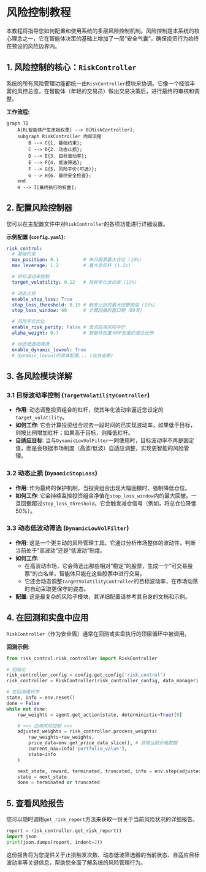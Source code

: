# 风险控制教程

本教程将指导您如何配置和使用系统的多层风险控制机制。风险控制是本系统的核心理念之一，它在智能体决策的基础上增加了一层“安全气囊”，确保投资行为始终在预设的风险边界内。

## 1. 风险控制的核心：`RiskController`

系统的所有风险管理功能都统一由`RiskController`模块来协调。它像一个经验丰富的风控总监，在智能体（年轻的交易员）做出交易决策后，进行最终的审核和调整。

**工作流程:**
```mermaid
graph TD
    A[RL智能体产生原始权重] --> B[RiskController];
    subgraph RiskController 内部流程
        B --> C{1. 基础约束}; 
        C --> D{2. 动态止损}; 
        D --> E{3. 目标波动率}; 
        E --> F{4. 低波筛选}; 
        F --> G{5. 风险平价(可选)};
        G --> H{6. 最终安全检查};
    end
    H --> I[最终执行的权重];
```

## 2. 配置风险控制器

您可以在主配置文件中对`RiskController`的各项功能进行详细设置。

**示例配置 (`config.yaml`):**
```yaml
risk_control:
  # 基础约束
  max_position: 0.1         # 单只股票最大仓位 (10%)
  max_leverage: 1.2         # 最大总杠杆 (1.2x)

  # 目标波动率控制
  target_volatility: 0.12   # 目标年化波动率 (12%)

  # 动态止损
  enable_stop_loss: True
  stop_loss_threshold: 0.15 # 触发止损的最大回撤阈值 (15%)
  stop_loss_window: 60      # 计算回撤的窗口期（60天）

  # 风险平价优化
  enable_risk_parity: False # 是否启用风险平价
  alpha_weight: 0.7         # 智能体权重与RP权重的混合比例

  # 动态低波动筛选
  enable_dynamic_lowvol: True
  # dynamic_lowvol的具体配置... (此处省略)
```

## 3. 各风险模块详解

### 3.1 目标波动率控制 (`TargetVolatilityController`)

-   **作用**: 动态调整投资组合的杠杆，使其年化波动率逼近您设定的`target_volatility`。
-   **如何工作**: 它会计算投资组合过去一段时间的已实现波动率，如果低于目标，则按比例增加杠杆；如果高于目标，则降低杠杆。
-   **自适应目标**: 当与`DynamicLowVolFilter`一同使用时，目标波动率不再是固定值，而是会根据市场制度（高波/低波）自适应调整，实现更智能的风险管理。

### 3.2 动态止损 (`DynamicStopLoss`)

-   **作用**: 作为最终的保护机制，当投资组合出现大幅回撤时，强制降低仓位。
-   **如何工作**: 它会持续监控投资组合净值在`stop_loss_window`内的最大回撤。一旦回撤超过`stop_loss_threshold`，它会触发减仓信号（例如，将总仓位降低50%）。

### 3.3 动态低波动筛选 (`DynamicLowVolFilter`)

-   **作用**: 这是一个更主动的风险管理工具。它通过分析市场整体的波动性，判断当前处于“高波动”还是“低波动”制度。
-   **如何工作**:
    -   在高波动市场，它会筛选出那些相对“稳定”的股票，生成一个“可交易股票”的白名单，智能体只能在这些股票中进行交易。
    -   它还会动态调整`TargetVolatilityController`的目标波动率，在市场动荡时自动采取更保守的姿态。
-   **配置**: 这是最复杂的风险子模块，其详细配置请参考其自身的文档和示例。

## 4. 在回测和实盘中应用

`RiskController`（作为安全盾）通常在回测或实盘执行的顶层循环中被调用。

**回测示例:**
```python
from risk_control.risk_controller import RiskController

# 初始化
risk_controller_config = config.get_config('risk_control')
risk_controller = RiskController(risk_controller_config, data_manager)

# 在回测循环中
state, info = env.reset()
done = False
while not done:
    raw_weights = agent.get_action(state, deterministic=True)[0]

    # <<< 应用风险控制 >>>
    adjusted_weights = risk_controller.process_weights(
        raw_weights=raw_weights,
        price_data=env.get_price_data_slice(), # 获取当前价格数据
        current_nav=info['portfolio_value'],
        state=info
    )

    next_state, reward, terminated, truncated, info = env.step(adjusted_weights)
    state = next_state
    done = terminated or truncated
```

## 5. 查看风险报告

您可以随时调用`get_risk_report`方法来获取一份关于当前风险状况的详细报告。

```python
report = risk_controller.get_risk_report()
import json
print(json.dumps(report, indent=2))
```

这份报告将为您提供关于止损触发次数、动态低波筛选器的当前状态、自适应目标波动率等关键信息，帮助您全面了解系统的风险管理行为。
